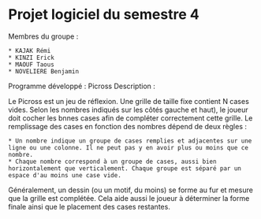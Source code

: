 # Projet logiciel du semestre 4

Membres du groupe :

	* KAJAK Rémi
	* KINZI Erick
	* MAOUF Taous
	* NOVELIERE Benjamin

Programme développé : Picross
Description : 

Le Picross est un jeu de réflexion. Une grille de taille fixe contient N cases vides. Selon les nombres indiqués sur les côtés gauche et haut), le joueur doit cocher les bnnes cases afin de compléter correctement cette grille.
Le remplissage des cases en fonction des nombres dépend de deux règles :

	* Un nombre indique un groupe de cases remplies et adjacentes sur une ligne ou une colonne. Il ne peut pas y en avoir plus ou moins que ce nombre.
	* Chaque nombre correspond à un groupe de cases, aussi bien horizontalement que verticalement. Chaque groupe est séparé par un espace d'au moins une case vide.

Généralement, un dessin (ou un motif, du moins) se forme au fur et mesure que la grille est complétée. Cela aide aussi le joueur à déterminer la forme finale ainsi que le placement des cases restantes.